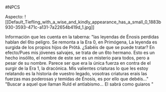 #NPCS 

Aspecto:
	![[Default_Tiefling_with_a_wise_and_kindly_appearance_has_a_small_0_1883b930-3593-471c-a131-7a22654b419d_1.jpg]]


Información que les cuenta en la taberna:
	"las leyendas de Énosis perdidas hablan del 6to peligro. Se remonta a la Era 0, en Primógena, La leyenda es surgida de los propios hijos de Prötá. ¿Sabéis de que se puede tratar? En efecto/Pues mis jóvenes salvajes, se trata de un 6to hermano. Esto es un hecho insólito, el nombre de este ser es un misterio para todos, pero a pesar de su nombre. Parece ser que era la única fuerza en contra de el surgir de la Era 1, la dracónica. 
	Mis valientes criaturas lo que les estoy relatando es la historia de vuestro legado, vosotras criaturas erais las fuerzas mas poderosas y temidas de Énosis, es por ello que debéis..."
	"Buscar a aquel que llaman Ruld el antiabismo... El sabrá como guiaros "